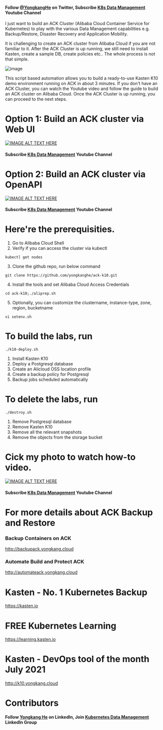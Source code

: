 
#### Follow [@YongkangHe](https://twitter.com/yongkanghe) on Twitter, Subscribe [K8s Data Management](https://www.youtube.com/channel/UCm-sw1b23K-scoVSCDo30YQ?sub_confirmation=1) Youtube Channel

I just want to build an ACK Cluster (Alibaba Cloud Container Service for Kubernetes) to play with the various Data Management capabilities e.g. Backup/Restore, Disaster Recovery and Application Mobility. 

It is challenging to create an ACK cluster from Alibaba Cloud if you are not familiar to it. After the ACK Cluster is up running, we still need to install Kasten, create a sample DB, create policies etc.. The whole process is not that simple.

![image](https://pbs.twimg.com/media/FHLSGL8VEAAUrZQ?format=png&name=900x900)

This script based automation allows you to build a ready-to-use Kasten K10 demo environment running on ACK in about 3 minutes. If you don't have an ACK Cluster, you can watch the Youtube video and follow the guide to build an ACK cluster on Alibaba Cloud. Once the ACK Cluster is up running, you can proceed to the next steps. 

# Option 1: Build an ACK cluster via Web UI
[![IMAGE ALT TEXT HERE](https://img.youtube.com/vi/JLdc4D9kAss/0.jpg)](https://www.youtube.com/watch?v=JLdc4D9kAss)

#### Subscribe [K8s Data Management](https://www.youtube.com/channel/UCm-sw1b23K-scoVSCDo30YQ?sub_confirmation=1) Youtube Channel

# Option 2: Build an ACK cluster via OpenAPI
[![IMAGE ALT TEXT HERE](https://img.youtube.com/vi/eXjTSDmgcUE/0.jpg)](https://www.youtube.com/watch?v=eXjTSDmgcUE)

#### Subscribe [K8s Data Management](https://www.youtube.com/channel/UCm-sw1b23K-scoVSCDo30YQ?sub_confirmation=1) Youtube Channel

# Here're the prerequisities. 

1. Go to Alibaba Cloud Shell
2. Verify if you can access the cluster via kubectl
````
kubectl get nodes
````
3. Clone the github repo, run below command
````
git clone https://github.com/yongkanghe/ack-k10.git
````
4. Install the tools and set Alibaba Cloud Access Credentials
````
cd ack-k10;./aliprep.sh
````
5. Optionally, you can customize the clustername, instance-type, zone, region, bucketname
````
vi setenv.sh
````
# To build the labs, run 
````
./k10-deploy.sh
````
1. Install Kasten K10
2. Deploy a Postgresql database
3. Create an Alicloud OSS location profile
4. Create a backup policy for Postgresql
5. Backup jobs scheduled automatically

# To delete the labs, run 
````
./destroy.sh
````
1. Remove Postgresql database
2. Remove Kasten K10
3. Remove all the relevant snapshots
4. Remove the objects from the storage bucket

# Cick my photo to watch how-to video.
[![IMAGE ALT TEXT HERE](https://img.youtube.com/vi/clGcZbdaQPE/0.jpg)](https://www.youtube.com/watch?v=clGcZbdaQPE)

#### Subscribe [K8s Data Management](https://www.youtube.com/channel/UCm-sw1b23K-scoVSCDo30YQ?sub_confirmation=1) Youtube Channel

# For more details about ACK Backup and Restore
### Backup Containers on ACK  
http://backupack.yongkang.cloud

### Automate Build and Protect ACK
http://automateack.yongkang.cloud 

# Kasten - No. 1 Kubernetes Backup
https://kasten.io 

# FREE Kubernetes Learning
https://learning.kasten.io 

# Kasten - DevOps tool of the month July 2021
http://k10.yongkang.cloud

# Contributors

#### Follow [Yongkang He](http://yongkang.cloud) on LinkedIn, Join [Kubernetes Data Management](https://www.linkedin.com/groups/13983251) LinkedIn Group
